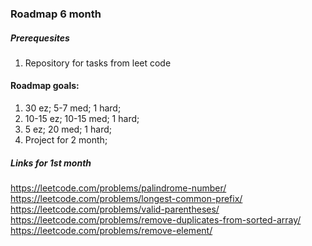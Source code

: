 
### Roadmap 6 month
##### Prerequesites
1. Repository for tasks from leet code

#### Roadmap goals:
1. 30 ez; 5-7 med; 1 hard;
2. 10-15 ez; 10-15 med; 1 hard;
3. 5 ez; 20 med; 1 hard;
4. Project for 2 month;

##### Links for 1st month
https://leetcode.com/problems/palindrome-number/
https://leetcode.com/problems/longest-common-prefix/
https://leetcode.com/problems/valid-parentheses/
https://leetcode.com/problems/remove-duplicates-from-sorted-array/
https://leetcode.com/problems/remove-element/
